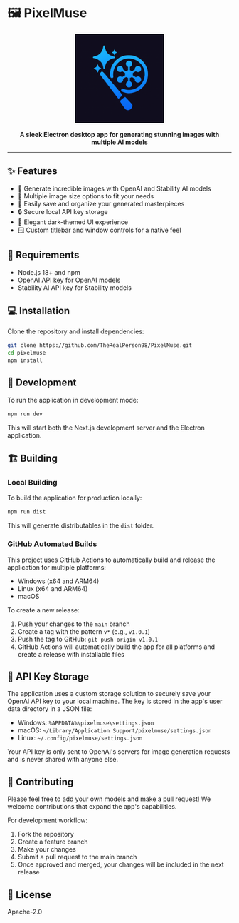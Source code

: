# 🖼️ PixelMuse

<p align="center">
  <img src="./assets/icon.png" alt="PixelMuse" width="200">
</p>

<p align="center">
  <b>A sleek Electron desktop app for generating stunning images with multiple AI models</b>
</p>

<hr>

## ✨ Features

- 🎨 Generate incredible images with OpenAI and Stability AI models
- 📏 Multiple image size options to fit your needs
- 💾 Easily save and organize your generated masterpieces
- 🔒 Secure local API key storage
- 🌙 Elegant dark-themed UI experience
- 🪟 Custom titlebar and window controls for a native feel

## 🚀 Requirements

- Node.js 18+ and npm
- OpenAI API key for OpenAI models
- Stability AI API key for Stability models

## 💻 Installation

Clone the repository and install dependencies:

```bash
git clone https://github.com/TheRealPerson98/PixelMuse.git
cd pixelmuse
npm install
```

## 🔧 Development

To run the application in development mode:

```bash
npm run dev
```

This will start both the Next.js development server and the Electron application.

## 🏗️ Building

### Local Building

To build the application for production locally:

```bash
npm run dist
```

This will generate distributables in the `dist` folder.

### GitHub Automated Builds

This project uses GitHub Actions to automatically build and release the application for multiple platforms:
- Windows (x64 and ARM64)
- Linux (x64 and ARM64)
- macOS

To create a new release:

1. Push your changes to the `main` branch
2. Create a tag with the pattern `v*` (e.g., `v1.0.1`)
3. Push the tag to GitHub: `git push origin v1.0.1`
4. GitHub Actions will automatically build the app for all platforms and create a release with installable files

## 🔑 API Key Storage

The application uses a custom storage solution to securely save your OpenAI API key to your local machine. The key is stored in the app's user data directory in a JSON file:

- Windows: `%APPDATA%\pixelmuse\settings.json`
- macOS: `~/Library/Application Support/pixelmuse/settings.json`
- Linux: `~/.config/pixelmuse/settings.json`

Your API key is only sent to OpenAI's servers for image generation requests and is never shared with anyone else.

## 🤝 Contributing

Please feel free to add your own models and make a pull request! We welcome contributions that expand the app's capabilities.

For development workflow:
1. Fork the repository
2. Create a feature branch
3. Make your changes
4. Submit a pull request to the main branch
5. Once approved and merged, your changes will be included in the next release

## 📄 License

Apache-2.0 
